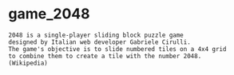 # game_2048

    2048 is a single-player sliding block puzzle game 
    designed by Italian web developer Gabriele Cirulli. 
    The game's objective is to slide numbered tiles on a 4x4 grid 
    to combine them to create a tile with the number 2048. 
    (Wikipedia)
